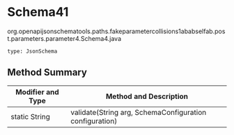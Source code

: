 # Schema41
org.openapijsonschematools.paths.fakeparametercollisions1ababselfab.post.parameters.parameter4.Schema4.java
```
type: JsonSchema
```

## Method Summary
| Modifier and Type | Method and Description |
| ----------------- | ---------------------- |
| static String | validate(String arg, SchemaConfiguration configuration) |
